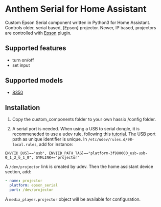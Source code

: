 # Anthem Serial for Home Assistant

Custom Epson Serial component written in Python3 for Home Assistant. Controls older, serial based, [Epson] projector. Newer, IP based, projectors are controlled with [Epson](https://www.home-assistant.io/integrations/epson/) plugin.

## Supported features

- turn on/off
- set input

## Supported models

- [8350](https://epson.com/For-Home/Projectors/Home-Cinema/PowerLite-Home-Cinema-8350-1080p-3LCD-Projector/p/V11H373120)

[Anthem]: https://www.anthemav.com/

## Installation

1. Copy the custom_components folder to your own hassio /config folder.

2. A serial port is needed. When using a USB to serial dongle, it is recommeneded to use a udev rule, following this [tutorial](https://hackaday.io/project/183711-mks-tft28-with-klipper/log/202591-udev-rules). The USB port path as unique identifier is unique. In `/etc/udev/rules.d/98-local.rules`, add for instance:
```
ENV{ID_BUS}=="usb", ENV{ID_PATH_TAG}=="platform-3f980000_usb-usb-0_1_2_6_1_0", SYMLINK+="projector"
```

   A `/dev/projector` link is created by udev. Then the home assistant device section, add:

```yaml
- name: projector
  platform: epson_serial
  port: /dev/projector
```

   A `media_player.projector` object will be available for configuration.
